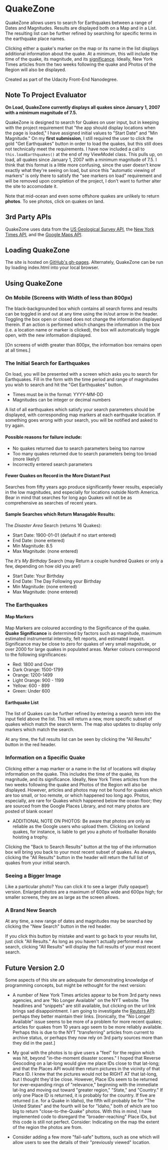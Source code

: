 # QuakeZone

QuakeZone allows users to search for Earthquakes between a range of Dates and Magnitudes. Results are displayed both on a Map and in a List. The resulting list can be further refined by searching for specific terms in the earthquake place names.

Clicking either a quake's marker on the map or its name in the list displays additional information about the quake. At a minimum, this will include the time of the quake, its magnitude, and its [significance](#quake-significance). Ideally, New York Times articles from the two weeks following the quake and Photos of the Region will also be displayed.

Created as part of the Udacity Front-End Nanodegree.

## Note To Project Evaluator

**On Load, QuakeZone currently displays all quakes since January 1, 2007 with a minimum magnitude of 7.5.**

QuakeZone is designed to search for Quakes on user input, but in keeping with the project requirement that "the app should display locations when the page is loaded," I have assigned initial values to "Start Date" and "Min Magnitude." On my **first submission**, I still required the user to click the gold "Get Earthquakes" button in order to load the quakes, but this still does not technically meet the requirements. I have now included a call to `this.loadEarthquakes()` at the end of my ViewModel class. This pulls up, on load, all quakes since January 1, 2007 with a minimum magnitude of 7.5. I think that this format is a little more confusing, since the user doesn't know exactly what they're seeing on load, but since this "automatic viewing of markers" is only there to satisfy the "see markers on load" requirement and will be removed upon completion of the project, I don't want to further alter the site to accomodate it.

Note that mid-ocean and even some offshore quakes are unlikely to return **photos**. To see photos, click on quakes on land.

## 3rd Party APIs

QuakeZone uses data from the [US Geological Survey API](https://earthquake.usgs.gov/fdsnws/event/1/), the [New York Times API](https://developer.nytimes.com/), and the [Google Maps API](https://developers.google.com/maps/).

## Loading QuakeZone

The site is hosted on [GitHub's gh-pages](https://angelaroth.github.io/Earthquake_Map/). Alternately, QuakeZone can be run by loading index.html into your local browser.

## Using QuakeZone

### On Mobile (Screens with Width of less than 800px)

The black-backgrounded box which contains all search forms and results can be toggled in and out at any time using the in/out arrow in the header. Toggling the box open or closed does not change the information displayed therein. If an action is performed which changes the information in the box (i.e. a location name or marker is clicked), the box will automatically toggle open, with the new information displayed.

[On screens of width greater than 800px, the information box remains open at all times.]

### The Initial Search for Earthquakes

On load, you will be presented with a screen which asks you to search for Earthquakes. Fill in the form with the time period and range of magnitudes you wish to search and hit the "Get Earthquakes" button.

* Times must be in the format: YYYY-MM-DD
* Magnitudes can be integer or decimal numbers

A list of all earthquakes which satisfy your search parameters should be displayed, with corresponding map markers at each earthquake location. If something goes wrong with your search, you will be notified and asked to try again.

#### Possible reasons for failure include:

* No quakes returned due to search parameters being too narrow
* Too many quakes returned due to search parameters being too broad (more likely!)
* Incorrectly entered search parameters

#### Fewer Quakes on Record in the More Distant Past

Searches from fifty years ago produce significantly fewer results, especially in the low magnitudes, and especially for locations outside North America. Bear in mind that searches for long ago Quakes will not be as comprehensive as searches of recent years.

#### Sample Searches which Return Managable Results:

The _Disaster Area_ Search (returns 16 Quakes):

* Start Date: 1900-01-01 (default if no start entered)
* End Date: (none entered)
* Min Magnitude: 8.5
* Max Magnitude: (none entered)

The _It's My Birthday_ Search (may Return a couple hundred Quakes or only a few, depending on how old you are!)

* Start Date: Your Birthday
* End Date: The Day Following your Birthday
* Min Magnitude: (none entered)
* Max Magnitude: (none entered)

### The Earthquakes

#### Map Markers

Map Markers are coloured according to the Significance of the quake. <a name="quake-significance">**Quake Significance**</a> is determined by factors such as magnitude, maximum estimated instrumental intensity, felt reports, and estimated impact. Significance may be close to zero for quakes of very small magnitude, or over 2000 for large quakes in populated areas. Marker colours correspond to the following significances:

* Red: 1800 and Over
* Dark Orange: 1500-1799
* Orange: 1200-1499
* Light Orange: 900 - 1199
* Yellow: 600 - 899
* Green: Under 600

#### Earthquake List

The list of Quakes can be further refined by entering a search term into the input field above the list. This will return a new, more specific subset of quakes which match the search term. The map also updates to display only markers which match the search.

At any time, the full results list can be seen by clicking the "All Results" button in the red header.

### Information on a Specific Quake

Clicking either a map marker or a name in the list of locations will display information on the quake. This includes the time of the quake, its magnitude, and its significance. Ideally, New York Times articles from the two weeks following the quake and Photos of the Region will also be displayed. However, articles and photos may not be found for quakes which are too small, or too remote, or which happened too long ago. Photos, especially, are rare for Quakes which happened below the ocean floor; they are sourced from the Google Places Library, and not many photos are posted of blank ocean!

* ADDITIONAL NOTE ON PHOTOS: Be aware that photos are only as reliable as the Google users who upload them. Clicking on Iceland quakes, for instance, is liable to get you a photo of footballer Ronaldo hoisting a trophy.

Clicking the "Back to Search Results" button at the top of the information box will bring you back to your most recent subset of quakes. As always, clicking the "All Results" button in the header will return the full list of quakes from your initial search.

### Seeing a Bigger Image

Like a particular photo? You can click it to see a larger (fully opaque!) version. Enlarged photos are a maximum of 600px wide and 600px high; for smaller screens, they are as large as the screen allows.

### A Brand New Search

At any time, a new range of dates and magnitudes may be searched by clicking the "New Search" button in the red header.

If you click this button by mistake and want to go back to your results list, just click "All Results." As long as you haven't actually performed a new search, clicking "All Results" will display the full results of your most recent search.

## Future Version 2.0

Some aspects of this site are adequate for demonstrating knowledge of programming concepts, but might be rethought for the next version:

* A number of New York Times articles appear to be from 3rd party news agencies, and are "No Longer Available" on the NYT website. The headlines and "snippets" are still available, but clicking on the url link brings sad disappointment. I am going to investigate the [Reuters API](https://newsapi.org/reuters-api): perhaps they better maintain their links.  [Ironically, the "No Longer Available" issue seems to be more of a problem for more recent quakes; articles for quakes from 10 years ago seem to be more reliably available. Perhaps this is due to the NYT "transferring" articles from current to archive status, or perhaps they now rely on 3rd party sources more than they did in the past.]

* My goal with the photos is to give users a "feel" for the region which was hit, beyond "in-the-moment disaster scenes." I hoped that Reverse Geocoding on a lat-long would give me place IDs close to that lat-long; and that the Places API would then return pictures in the vicinity of that Place ID.  I knew that the pictures would not be RIGHT AT that lat-long, but I thought they'd be close. However, Place IDs seem to be returned for ever-expanding rings of "relevance," beginning with the immediate lat-lng and moving out toward "greater region," "State," and "Country." If only one Place ID is returned, it is probably for the country. If five are returned (i.e. for a Quake in Idaho), the fifth will probably be for "The United States" and the fourth will be for "Idaho," both of which are too big to return "close-to-the-Quake" photos. With this in mind, I have implemented code to disregard the "broader-reaching" Place IDs, but this code is still not perfect. Consider: Indicating on the map the extent of the region the photos are from.

* Consider adding a few more "fail-safe" buttons, such as one which will allow users to see the details of their "previously viewed" location.

